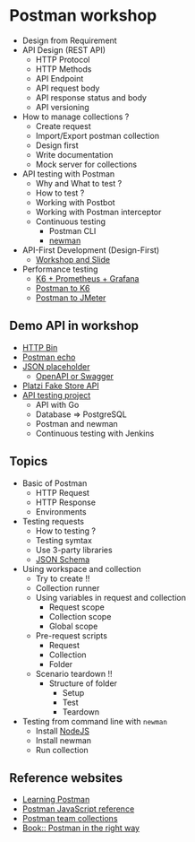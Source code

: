 # Postman workshop
* Design from Requirement
* API Design (REST API)
  * HTTP Protocol
  * HTTP Methods
  * API Endpoint
  * API request body
  * API response status and body
  * API versioning
* How to manage collections ?
  * Create request
  * Import/Export postman collection
  * Design first
  * Write documentation
  * Mock server for collections
* API testing with Postman
  * Why and What to test ?
  * How to test ?
  * Working with Postbot
  * Working with Postman interceptor
  * Continuous testing
    * Postman CLI 
    * [newman](https://www.npmjs.com/package/newman) 
* API-First Development (Design-First)
  * [Workshop and Slide ](https://github.com/up1/workshop-api-first)
* Performance testing
  * [K6 + Prometheus + Grafana](https://github.com/up1/demo-k6-prometheus-grafana)
  * [Postman to K6](https://github.com/apideck-libraries/postman-to-k6)
  * [Postman to JMeter](https://github.com/kevinswiber/postmanctl)

## Demo API in workshop
* [HTTP Bin](https://httpbin.org/)
* [Postman echo](https://postman-echo.com)
* [JSON placeholder](https://jsonplaceholder.typicode.com)
  * [OpenAPI or Swagger](https://fakerestapi.azurewebsites.net/index.html)
* [Platzi Fake Store API](https://fakeapi.platzi.com/en/rest/introduction)
* [API testing project](https://github.com/up1/demo-api-testing-postman)
  * API with Go
  * Database => PostgreSQL
  * Postman and newman
  * Continuous testing with Jenkins 

## Topics
* Basic of Postman
  * HTTP Request
  * HTTP Response
  * Environments
* Testing requests
  * How to testing ?
  * Testing symtax
  * Use 3-party libraries
  * [JSON Schema](https://json-schema.org/understanding-json-schema/)
* Using workspace and collection
  * Try to create !!
  * Collection runner
  * Using variables in request and collection
    * Request scope
    * Collection scope
    * Global scope
  * Pre-request scripts
    * Request
    * Collection
    * Folder
  * Scenario teardown !!
    * Structure of folder
      * Setup
      * Test
      * Teardown
* Testing from command line with `newman`
  * Install [NodeJS](https://nodejs.org)
  * Install newman
  * Run collection

## Reference websites
* [Learning Postman](https://learning.postman.com/docs/introduction/overview/)
* [Postman JavaScript reference](https://learning.postman.com/docs/writing-scripts/script-references/postman-sandbox-api-reference/)
* [Postman team collections](https://www.postman.com/postman/workspace/postman-team-collections/overview)
* [Book:: Postman in the right way](https://docs.google.com/document/d/1TLiRHqOqxx4MOCJRxxKLZbseelg0EncwX_HZj3MzyJo/edit?usp=sharing)

